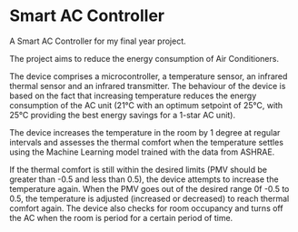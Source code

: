# Smart AC Controller
A Smart AC Controller for my final year project.

The project aims to reduce the energy consumption of Air Conditioners. 

The device comprises a microcontroller, a temperature sensor, an infrared thermal sensor and an infrared transmitter. 
The behaviour of the device is based on the fact that increasing temperature reduces the energy consumption of the AC unit (21°C with an optimum setpoint of 25°C, with 25°C providing the best energy savings for a 1-star AC unit). 

The device increases the temperature in the room by 1 degree at regular intervals and assesses the thermal comfort when the temperature settles using the Machine Learning model trained with the data from ASHRAE. 

If the thermal comfort is still within the desired limits (PMV should be greater than -0.5 and less than 0.5), the device attempts to increase the temperature again. 
When the PMV goes out of the desired range 0f -0.5 to 0.5, the temperature is adjusted (increased or decreased) to reach thermal comfort again. 
The device also checks for room occupancy and turns off the AC when the room is period for a certain period of time.
